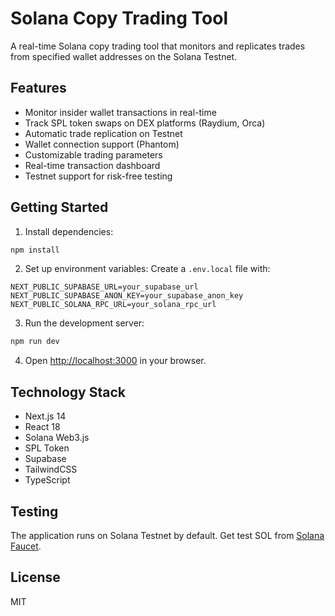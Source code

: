 # Solana Copy Trading Tool

A real-time Solana copy trading tool that monitors and replicates trades from specified wallet addresses on the Solana Testnet.

## Features

- Monitor insider wallet transactions in real-time
- Track SPL token swaps on DEX platforms (Raydium, Orca)
- Automatic trade replication on Testnet
- Wallet connection support (Phantom)
- Customizable trading parameters
- Real-time transaction dashboard
- Testnet support for risk-free testing

## Getting Started

1. Install dependencies:
```bash
npm install
```

2. Set up environment variables:
Create a `.env.local` file with:
```
NEXT_PUBLIC_SUPABASE_URL=your_supabase_url
NEXT_PUBLIC_SUPABASE_ANON_KEY=your_supabase_anon_key
NEXT_PUBLIC_SOLANA_RPC_URL=your_solana_rpc_url
```

3. Run the development server:
```bash
npm run dev
```

4. Open [http://localhost:3000](http://localhost:3000) in your browser.

## Technology Stack

- Next.js 14
- React 18
- Solana Web3.js
- SPL Token
- Supabase
- TailwindCSS
- TypeScript

## Testing

The application runs on Solana Testnet by default. Get test SOL from [Solana Faucet](https://solfaucet.com/).

## License

MIT
